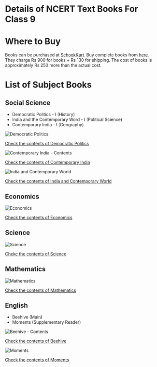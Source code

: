 # Details of NCERT Text Books For Class 9


# Where to Buy

Books can be purchased at [SchookKart](http://www.schoolkart.com). Buy complete books from [here](http://www.schoolkart.com/ncert-complete-books-set-for-class-9-english-medium.html). They charge Rs 900 for books + Rs 130 for shipping. The cost of books is approximately Rs 250 more than the actual cost.


# List of Subject Books

## Social Science
 * Democratic Politics - I (History)
 * India and the Contemporary Word - I (Political Science) 
 * Contemporary India - I (Geography)
 
 ![Democratic Politics](https://github.com/srisivan/Class-9/blob/master/books/Democratic-Plotics.jpg)
 
 [Check the contents of Democratic Politics](https://github.com/srisivan/Class-9/blob/master/books/Democratic-India.pdf)
 
 
 ![Contemporary India - Contents](https://github.com/srisivan/Class-9/blob/master/books/ncert-ci.jpg)
 
 [Check the contents of Contemporary India](https://github.com/srisivan/Class-9/blob/master/books/Contemporary-India-Contents.pdf)
 
 ![India and Contemporary World](https://github.com/srisivan/Class-9/blob/master/books/Contemporary-India%202.jpg)
 
 [Check the contents of India and Contemporary World](https://github.com/srisivan/Class-9/blob/master/books/Contemporary-India%202.pdf)
 
## Economics

 ![Economics](https://github.com/srisivan/Class-9/blob/master/books/Economics.jpg)
 
 [Check the contents of Economics](https://github.com/srisivan/Class-9/blob/master/books/Economics-COntents.pdf)

## Science

 ![Science](https://github.com/srisivan/Class-9/blob/master/books/Science.jpg)
 
 [Chekc the contents of Science](https://github.com/srisivan/Class-9/blob/master/books/Science-Contents.pdf)

## Mathematics

 ![Mathematics](https://github.com/srisivan/Class-9/blob/master/books/Mathematics.jpg)
 
 [Check the contents of Mathematics](https://github.com/srisivan/Class-9/blob/master/books/Maths-Contents.pdf)
 
 
 
## English

 * Beehive (Main)
 * Moments (Supplementary Reader)
 
 ![Beehive - Contents](https://github.com/srisivan/Class-9/blob/master/books/Beehive.jpg)
 

 [Check the contents of Beehive](https://github.com/srisivan/Class-9/blob/master/books/Beehive-Contents.pdf)
 
 
 
 ![Moments](https://github.com/srisivan/Class-9/blob/master/books/Moments.jpg)

 [Check the contents of Moments](https://github.com/srisivan/Class-9/blob/master/books/Moments-Contents.pdf)
 
